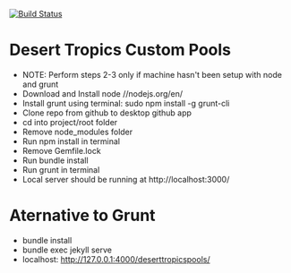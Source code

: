 
[![Build Status](//travis-ci.org/dmanzer2/vorex.svg?branch=master)](//travis-ci.org/dmanzer2/deserttropicspools)

# Desert Tropics Custom Pools

- NOTE: Perform steps 2-3 only if machine hasn't been setup with node and grunt
- Download and Install node //nodejs.org/en/
- Install grunt using terminal: sudo npm install -g grunt-cli
- Clone repo from github to desktop github app
- cd into project/root folder
- Remove node_modules folder
- Run npm install in terminal
- Remove Gemfile.lock
- Run bundle install
- Run grunt in terminal
- Local server should be running at http://localhost:3000/

# Aternative to Grunt

- bundle install
- bundle exec jekyll serve
- localhost: http://127.0.0.1:4000/deserttropicspools/
